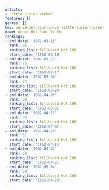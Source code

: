 ```yaml
---
artists:
- Little Junior Parker
features: []
genres: []
key: annie-get-your-yo-yo-little-junior-parker
name: Annie Get Your Yo-Yo
rankings:
- end_date: '1962-03-16'
  rank: 86
  ranking_list: Billboard Hot 100
  start_date: '1962-03-10'
- end_date: '1962-03-23'
  rank: 76
  ranking_list: Billboard Hot 100
  start_date: '1962-03-17'
- end_date: '1962-03-30'
  rank: 74
  ranking_list: Billboard Hot 100
  start_date: '1962-03-24'
- end_date: '1962-04-06'
  rank: 60
  ranking_list: Billboard Hot 100
  start_date: '1962-03-31'
- end_date: '1962-04-13'
  rank: 56
  ranking_list: Billboard Hot 100
  start_date: '1962-04-07'
- end_date: '1962-04-20'
  rank: 51
  ranking_list: Billboard Hot 100
  start_date: '1962-04-14'
- end_date: '1962-04-27'
  rank: 58
  ranking_list: Billboard Hot 100
  start_date: '1962-04-21'
- end_date: '1962-05-04'
  rank: 60
  ranking_list: Billboard Hot 100
  start_date: '1962-04-28'
---
```


